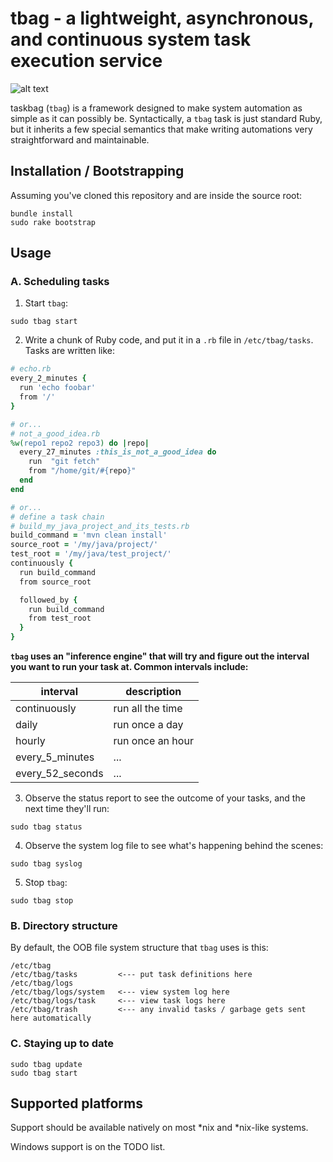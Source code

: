 # tbag - a lightweight, asynchronous, and continuous system task execution service

![alt text](https://travis-ci.org/KepaniHaole/tbag.svg?branch=master "should be passing")

taskbag (`tbag`) is a framework designed to make system automation as simple as it can possibly be.
Syntactically, a `tbag` task is just standard Ruby, but it inherits a few special semantics
that make writing automations very straightforward and maintainable.

## Installation / Bootstrapping

Assuming you've cloned this repository and are inside the source root:

  ```
  bundle install
  sudo rake bootstrap
  ```

## Usage

### A. Scheduling tasks

1. Start `tbag`:

  `sudo tbag start`

2. Write a chunk of Ruby code, and put it in a `.rb` file in `/etc/tbag/tasks`. Tasks are written like:

  ```ruby
  # echo.rb
  every_2_minutes {
    run 'echo foobar'
    from '/'
  }

  # or...
  # not_a_good_idea.rb
  %w(repo1 repo2 repo3) do |repo|
    every_27_minutes :this_is_not_a_good_idea do
      run  "git fetch"
      from "/home/git/#{repo}"
    end
  end

  # or...
  # define a task chain
  # build_my_java_project_and_its_tests.rb
  build_command = 'mvn clean install'
  source_root = '/my/java/project/'
  test_root = '/my/java/test_project/'
  continuously {
    run build_command
    from source_root

    followed_by {
      run build_command
      from test_root
    }
  }
  ```

  <strong>`tbag` uses an "inference engine" that will try and figure out the interval you
  want to run your task at. Common intervals include:</strong>

  |interval         |description       |
  |-----------------|------------------|
  |continuously     | run all the time |
  |daily            | run once a day   |
  |hourly           | run once an hour |
  |every_5_minutes  | ...              |
  |every_52_seconds | ...              |


3. Observe the status report to see the outcome of your tasks, and the next time they'll run:

  `sudo tbag status`

4. Observe the system log file to see what's happening behind the scenes:

  `sudo tbag syslog`

5. Stop `tbag`:

  `sudo tbag stop`

### B. Directory structure

By default, the OOB file system structure that `tbag` uses is this:

  ```
  /etc/tbag
  /etc/tbag/tasks         <--- put task definitions here
  /etc/tbag/logs
  /etc/tbag/logs/system   <--- view system log here
  /etc/tbag/logs/task     <--- view task logs here
  /etc/tbag/trash         <--- any invalid tasks / garbage gets sent here automatically
  ```

### C. Staying up to date

  ```
  sudo tbag update
  sudo tbag start
  ```

## Supported platforms

Support should be available natively on most *nix and *nix-like systems.

Windows support is on the TODO list.